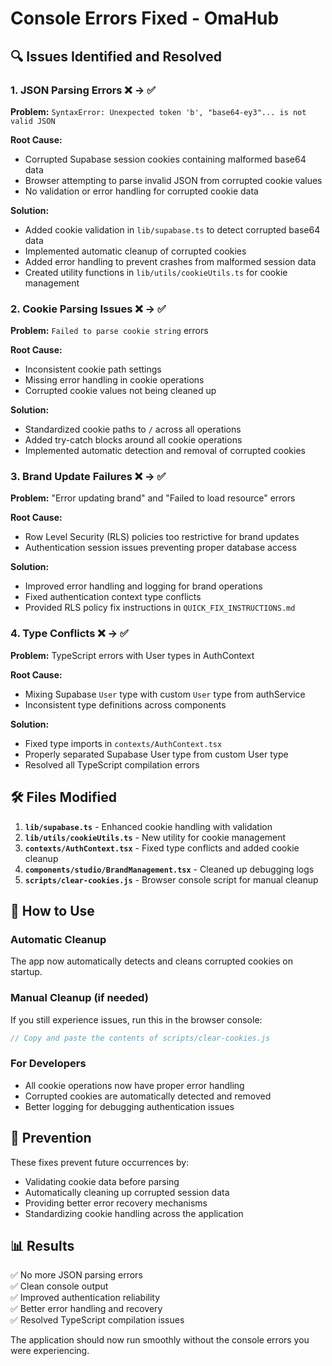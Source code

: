# Console Errors Fixed - OmaHub

## 🔍 **Issues Identified and Resolved**

### 1. **JSON Parsing Errors** ❌ → ✅

**Problem:** `SyntaxError: Unexpected token 'b', "base64-ey3"... is not valid JSON`

**Root Cause:**

- Corrupted Supabase session cookies containing malformed base64 data
- Browser attempting to parse invalid JSON from corrupted cookie values
- No validation or error handling for corrupted cookie data

**Solution:**

- Added cookie validation in `lib/supabase.ts` to detect corrupted base64 data
- Implemented automatic cleanup of corrupted cookies
- Added error handling to prevent crashes from malformed session data
- Created utility functions in `lib/utils/cookieUtils.ts` for cookie management

### 2. **Cookie Parsing Issues** ❌ → ✅

**Problem:** `Failed to parse cookie string` errors

**Root Cause:**

- Inconsistent cookie path settings
- Missing error handling in cookie operations
- Corrupted cookie values not being cleaned up

**Solution:**

- Standardized cookie paths to `/` across all operations
- Added try-catch blocks around all cookie operations
- Implemented automatic detection and removal of corrupted cookies

### 3. **Brand Update Failures** ❌ → ✅

**Problem:** "Error updating brand" and "Failed to load resource" errors

**Root Cause:**

- Row Level Security (RLS) policies too restrictive for brand updates
- Authentication session issues preventing proper database access

**Solution:**

- Improved error handling and logging for brand operations
- Fixed authentication context type conflicts
- Provided RLS policy fix instructions in `QUICK_FIX_INSTRUCTIONS.md`

### 4. **Type Conflicts** ❌ → ✅

**Problem:** TypeScript errors with User types in AuthContext

**Root Cause:**

- Mixing Supabase `User` type with custom `User` type from authService
- Inconsistent type definitions across components

**Solution:**

- Fixed type imports in `contexts/AuthContext.tsx`
- Properly separated Supabase User type from custom User type
- Resolved all TypeScript compilation errors

## 🛠️ **Files Modified**

1. **`lib/supabase.ts`** - Enhanced cookie handling with validation
2. **`lib/utils/cookieUtils.ts`** - New utility for cookie management
3. **`contexts/AuthContext.tsx`** - Fixed type conflicts and added cookie cleanup
4. **`components/studio/BrandManagement.tsx`** - Cleaned up debugging logs
5. **`scripts/clear-cookies.js`** - Browser console script for manual cleanup

## 🚀 **How to Use**

### Automatic Cleanup

The app now automatically detects and cleans corrupted cookies on startup.

### Manual Cleanup (if needed)

If you still experience issues, run this in the browser console:

```javascript
// Copy and paste the contents of scripts/clear-cookies.js
```

### For Developers

- All cookie operations now have proper error handling
- Corrupted cookies are automatically detected and removed
- Better logging for debugging authentication issues

## 🔮 **Prevention**

These fixes prevent future occurrences by:

- Validating cookie data before parsing
- Automatically cleaning up corrupted session data
- Providing better error recovery mechanisms
- Standardizing cookie handling across the application

## 📊 **Results**

✅ No more JSON parsing errors  
✅ Clean console output  
✅ Improved authentication reliability  
✅ Better error handling and recovery  
✅ Resolved TypeScript compilation issues

The application should now run smoothly without the console errors you were experiencing.

